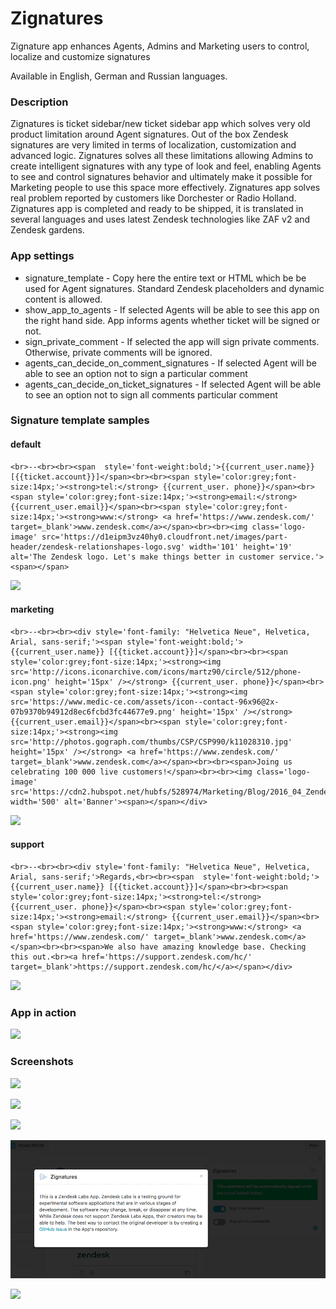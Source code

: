 # Zignatures

Zignature app enhances Agents, Admins and Marketing users to control, localize and customize signatures

Available in English, German and Russian languages.

### Description

Zignatures is ticket sidebar/new ticket sidebar app which solves very old product limitation around Agent signatures.
Out of the box Zendesk signatures are very limited in terms of localization, customization and advanced logic.
Zignatures solves all these limitations allowing Admins to create intelligent signatures with any type of look and feel,
enabling Agents to see and control signatures behavior and ultimately make it possible for Marketing people to use this space more effectively.
Zignatures app solves real problem reported by customers like Dorchester or Radio Holland.
Zignatures app is completed and ready to be shipped, it is translated in several languages and uses latest Zendesk technologies like ZAF v2 and Zendesk gardens.

### App settings

* signature_template - Copy here the entire text or HTML which be be used for Agent signatures. Standard Zendesk placeholders and dynamic content is allowed.
* show_app_to_agents - If selected Agents will be able to see this app on the right hand side. App informs agents whether ticket will be signed or not.
* sign_private_comment - If selected the app will sign private comments. Otherwise, private comments will be ignored.
* agents_can_decide_on_comment_signatures - If selected Agent will be able to see an option not to sign a particular comment
* agents_can_decide_on_ticket_signatures - If selected Agent will be able to see an option not to sign all comments particular comment

### Signature template samples

#### default

```
<br>--<br><br><span  style='font-weight:bold;'>{{current_user.name}} [{{ticket.account}}]</span><br><br><span style='color:grey;font-size:14px;'><strong>tel:</strong> {{current_user. phone}}</span><br><span style='color:grey;font-size:14px;'><strong>email:</strong> {{current_user.email}}</span><br><span style='color:grey;font-size:14px;'><strong>www:</strong> <a href='https://www.zendesk.com/' target=_blank'>www.zendesk.com</a></span><br><br><img class='logo-image' src='https://d1eipm3vz40hy0.cloudfront.net/images/part-header/zendesk-relationshapes-logo.svg' width='101' height='19' alt='The Zendesk logo. Let's make things better in customer service.'><span></span>
```

![](screenshots/default_sig.png)

#### marketing

```
<br>--<br><br><div style='font-family: "Helvetica Neue", Helvetica, Arial, sans-serif;'><span style='font-weight:bold;'>{{current_user.name}} [{{ticket.account}}]</span><br><br><span style='color:grey;font-size:14px;'><strong><img src='http://icons.iconarchive.com/icons/martz90/circle/512/phone-icon.png' height='15px' /></strong> {{current_user. phone}}</span><br><span style='color:grey;font-size:14px;'><strong><img src='https://www.medic-ce.com/assets/icon--contact-96x96@2x-07b9370b94912d8ec6fcbd3fc44677e9.png' height='15px' /></strong> {{current_user.email}}</span><br><span style='color:grey;font-size:14px;'><strong><img src='http://photos.gograph.com/thumbs/CSP/CSP990/k11028310.jpg' height='15px' /></strong> <a href='https://www.zendesk.com/' target=_blank'>www.zendesk.com</a></span><br><br><span>Joing us celebrating 100 000 live customers!</span><br><br><img class='logo-image' src='https://cdn2.hubspot.net/hubfs/528974/Marketing/Blog/2016_04_Zendesk.png' width='500' alt='Banner'><span></span></div>
```

![](screenshots/marketing_sig.png)

#### support

```
<br>--<br><br><div style='font-family: "Helvetica Neue", Helvetica, Arial, sans-serif;'>Regards,<br><br><span  style='font-weight:bold;'>{{current_user.name}} [{{ticket.account}}]</span><br><br><span style='color:grey;font-size:14px;'><strong>tel:</strong> {{current_user. phone}}</span><br><span style='color:grey;font-size:14px;'><strong>email:</strong> {{current_user.email}}</span><br><span style='color:grey;font-size:14px;'><strong>www:</strong> <a href='https://www.zendesk.com/' target=_blank'>www.zendesk.com</a></span><br><br><span>We also have amazing knowledge base. Checking this out.<br><a href='https://support.zendesk.com/hc/' target=_blank'>https://support.zendesk.com/hc/</a></span></div>
```

![](screenshots/support_sig.png)

### App in action

![](https://cl.ly/0v3R1F0m2i1p/Screen%20Recording%202017-06-02%20at%2005.52%20PM.gif)

### Screenshots

![](screenshots/positive.png)

![](screenshots/error_1.png)

![](screenshots/error_2.png)

![](screenshots/screenshot-3.png)

![](screenshots/app_settings.png)
